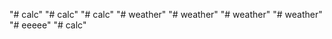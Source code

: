 "# calc" 
"# calc" 
"# calc" 
"# weather" 
"# weather" 
"# weather" 
"# weather" 
"# eeeee" 
"# calc" 
